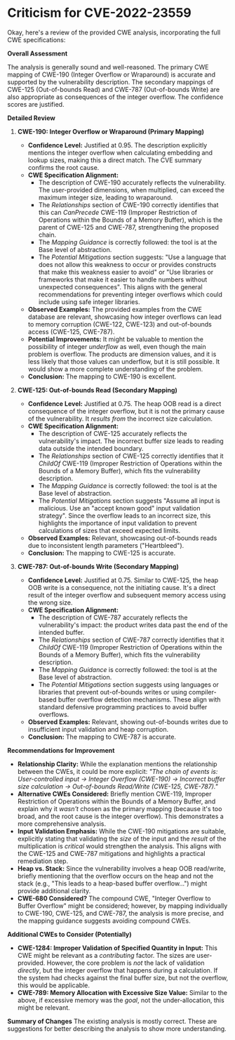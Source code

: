 # Criticism for CVE-2022-23559

Okay, here's a review of the provided CWE analysis, incorporating the full CWE specifications:

**Overall Assessment**

The analysis is generally sound and well-reasoned. The primary CWE mapping of CWE-190 (Integer Overflow or Wraparound) is accurate and supported by the vulnerability description. The secondary mappings of CWE-125 (Out-of-bounds Read) and CWE-787 (Out-of-bounds Write) are also appropriate as consequences of the integer overflow. The confidence scores are justified.

**Detailed Review**

1.  **CWE-190: Integer Overflow or Wraparound (Primary Mapping)**

    *   **Confidence Level:** Justified at 0.95. The description explicitly mentions the integer overflow when calculating embedding and lookup sizes, making this a direct match. The CVE summary confirms the root cause.
    *   **CWE Specification Alignment:**
        *   The description of CWE-190 accurately reflects the vulnerability.  The user-provided dimensions, when multiplied, can exceed the maximum integer size, leading to wraparound.
        *   The *Relationships* section of CWE-190 correctly identifies that this can *CanPrecede* CWE-119 (Improper Restriction of Operations within the Bounds of a Memory Buffer), which is the parent of CWE-125 and CWE-787, strengthening the proposed chain.
        *   The *Mapping Guidance* is correctly followed: the tool is at the Base level of abstraction.
        *   The *Potential Mitigations* section suggests: "Use a language that does not allow this weakness to occur or provides constructs that make this weakness easier to avoid" or "Use libraries or frameworks that make it easier to handle numbers without unexpected consequences". This aligns with the general recommendations for preventing integer overflows which could include using safe integer libraries.
    *   **Observed Examples:** The provided examples from the CWE database are relevant, showcasing how integer overflows can lead to memory corruption (CWE-122, CWE-123) and out-of-bounds access (CWE-125, CWE-787).
    *   **Potential Improvements:**  It might be valuable to mention the possibility of integer *underflow* as well, even though the main problem is overflow. The products are dimension values, and it is less likely that those values can underflow, but it is still possible. It would show a more complete understanding of the problem.
    *   **Conclusion:** The mapping to CWE-190 is excellent.

2.  **CWE-125: Out-of-bounds Read (Secondary Mapping)**

    *   **Confidence Level:** Justified at 0.75. The heap OOB read is a direct consequence of the integer overflow, but it is not the primary cause of the vulnerability. It *results from* the incorrect size calculation.
    *   **CWE Specification Alignment:**
        *   The description of CWE-125 accurately reflects the vulnerability's impact. The incorrect buffer size leads to reading data outside the intended boundary.
        *   The *Relationships* section of CWE-125 correctly identifies that it *ChildOf* CWE-119 (Improper Restriction of Operations within the Bounds of a Memory Buffer), which fits the vulnerability description.
        *   The *Mapping Guidance* is correctly followed: the tool is at the Base level of abstraction.
        *   The *Potential Mitigations* section suggests "Assume all input is malicious. Use an "accept known good" input validation strategy". Since the overflow leads to an incorrect size, this highlights the importance of input validation to prevent calculations of sizes that exceed expected limits.
    *   **Observed Examples:** Relevant, showcasing out-of-bounds reads due to inconsistent length parameters ("Heartbleed").
    *   **Conclusion:** The mapping to CWE-125 is accurate.

3.  **CWE-787: Out-of-bounds Write (Secondary Mapping)**

    *   **Confidence Level:** Justified at 0.75. Similar to CWE-125, the heap OOB write is a consequence, not the initiating cause. It's a direct result of the integer overflow and subsequent memory access using the wrong size.
    *   **CWE Specification Alignment:**
        *   The description of CWE-787 accurately reflects the vulnerability's impact: the product writes data past the end of the intended buffer.
        *   The *Relationships* section of CWE-787 correctly identifies that it *ChildOf* CWE-119 (Improper Restriction of Operations within the Bounds of a Memory Buffer), which fits the vulnerability description.
        *   The *Mapping Guidance* is correctly followed: the tool is at the Base level of abstraction.
        *   The *Potential Mitigations* section suggests using languages or libraries that prevent out-of-bounds writes or using compiler-based buffer overflow detection mechanisms. These align with standard defensive programming practices to avoid buffer overflows.
    *   **Observed Examples:** Relevant, showing out-of-bounds writes due to insufficient input validation and heap corruption.
    *   **Conclusion:** The mapping to CWE-787 is accurate.

**Recommendations for Improvement**

*   **Relationship Clarity:** While the explanation mentions the relationship between the CWEs, it could be more explicit:
    *"The chain of events is: User-controlled input -> Integer Overflow (CWE-190) -> Incorrect buffer size calculation -> Out-of-bounds Read/Write (CWE-125, CWE-787)."*
*   **Alternative CWEs Considered:** Briefly mention CWE-119, Improper Restriction of Operations within the Bounds of a Memory Buffer, and explain why it *wasn't* chosen as the primary mapping (because it's too broad, and the root cause is the integer overflow).  This demonstrates a more comprehensive analysis.
*   **Input Validation Emphasis:**  While the CWE-190 mitigations are suitable, explicitly stating that validating the *size* of the input and the *result* of the multiplication is *critical* would strengthen the analysis.  This aligns with the CWE-125 and CWE-787 mitigations and highlights a practical remediation step.
*   **Heap vs. Stack:** Since the vulnerability involves a heap OOB read/write, briefly mentioning that the overflow occurs on the heap and not the stack (e.g., "This leads to a heap-based buffer overflow...") might provide additional clarity.
*   **CWE-680 Considered?** The compound CWE, "Integer Overflow to Buffer Overflow" might be considered; however, by mapping individually to CWE-190, CWE-125, and CWE-787, the analysis is more precise, and the mapping guidance suggests avoiding compound CWEs.

**Additional CWEs to Consider (Potentially)**

*   **CWE-1284: Improper Validation of Specified Quantity in Input:** This CWE might be relevant as a *contributing* factor. The sizes are user-provided. However, the core problem is *not* the lack of validation *directly*, but the integer overflow that happens during a calculation. If the system had checks against the final buffer size, but not the overflow, this would be applicable.
*   **CWE-789: Memory Allocation with Excessive Size Value:** Similar to the above, if excessive memory was the *goal*, not the under-allocation, this might be relevant.

**Summary of Changes**
The existing analysis is mostly correct. These are suggestions for better describing the analysis to show more understanding.